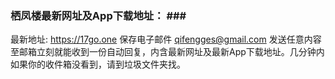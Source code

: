 ### 栖凤楼最新网址及App下载地址： ### <br>
最新地址:   https://17go.one
保存电子邮件 qifengges@gmail.com 发送任意内容至邮箱立刻就能收到一份自动回复，内含最新网址及最新App下载地址。几分钟内如果你的收件箱没看到，请到垃圾文件夹找。<br>

